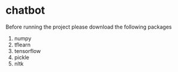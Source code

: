 # chatbot
Before running the project please download the following packages
1. numpy
2. tflearn
3. tensorflow
4. pickle
5. nltk
